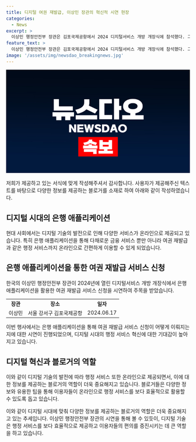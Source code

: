 ```yaml
---
title: 디지털 여권 재발급, 이상민 장관의 혁신적 시연 현장
categories:
  - News
excerpt: >
  이상민 행정안전부 장관은 김포국제공항에서 2024 디지털서비스 개방 개장식에 참석했다. 그는 은행 애플리케이션을 통해 여권 재발급 서비스 신청을 시연하며 혁신적인 디지털 서비스에 대한 미래의 가능성을 보여주었다. 
feature_text: >
  이상민 행정안전부 장관은 김포국제공항에서 2024 디지털서비스 개방 개장식에 참석했다. 그는 은행 애플리케이션을 통해 여권 재발급 서비스 신청을 시연하며 혁신적인 디지털 서비스에 대한 미래의 가능성을 보여주었다. 
image: '/assets/img/newsdao_breakingnews.jpg'
---
```


<p><img src="/assets/img/newsdao_breakingnews.jpg" alt="implanttips 속보" /></p>

<p>저희가 제공하고 있는 서식에 맞게 작성해주셔서 감사합니다. 사용자가 제공해주신 텍스트를 바탕으로 다양한 정보를 제공하는 블로거를 소재로 하여 아래와 같이 작성하였습니다.</p>

<h2 data-ke-size="size26">디지털 시대의 은행 애플리케이션</h2>

<p data-ke-size="size16">현대 사회에서는 디지털 기술의 발전으로 인해 다양한 서비스가 온라인으로 제공되고 있습니다. 특히 은행 애플리케이션을 통해 다채로운 금융 서비스 뿐만 아니라 여권 재발급과 같은 행정 서비스까지 온라인으로 간편하게 이용할 수 있게 되었습니다.</p>

<h2 data-ke-size="size26">은행 애플리케이션을 통한 여권 재발급 서비스 신청</h2>

<p data-ke-size="size16">한국의 이상민 행정안전부 장관이 2024년에 열린 디지털서비스 개방 개장식에서 은행 애플리케이션을 활용한 여권 재발급 서비스 신청을 시연하여 주목을 받았습니다.</p>

<table>
  <tr>
    <td style="text-align: center; height: 17px;"><b>장관</b></td>
    <td style="text-align: center; height: 17px;"><b>장소</b></td>
    <td style="text-align: center; height: 17px;"><b>일자</b></td>
  </tr>
  <tr>
    <td style="text-align: center; height: 17px;">이상민</td>
    <td style="text-align: center; height: 17px;">서울 강서구 김포국제공항</td>
    <td style="text-align: center; height: 17px;">2024.06.17</td>
  </tr>
</table>

<p data-ke-size="size16">이번 행사에서는 은행 애플리케이션을 통해 여권 재발급 서비스 신청이 어떻게 이뤄지는지에 대한 시연이 진행되었으며, 디지털 시대의 행정 서비스 혁신에 대한 기대감이 높아지고 있습니다.</p>

<h2 data-ke-size="size26">디지털 혁신과 블로거의 역할</h2>

<p data-ke-size="size16">이와 같이 디지털 기술의 발전에 따라 행정 서비스 또한 온라인으로 제공되면서, 이에 대한 정보를 제공하는 블로거의 역할이 더욱 중요해지고 있습니다. 블로거들은 다양한 정보와 유용한 팁을 통해 이용자들이 온라인으로 행정 서비스를 보다 효율적으로 활용할 수 있도록 돕고 있습니다.</p>

<p>이와 같이 디지털 시대에 맞춰 다양한 정보를 제공하는 블로거의 역할은 더욱 중요해지고 있는 추세입니다. 이상민 행정안전부 장관의 시연을 통해 볼 수 있듯이, 디지털 기술은 행정 서비스를 보다 효율적으로 제공하고 이용자들의 편의를 증진시키는 데 큰 역할을 하고 있습니다.</p>

